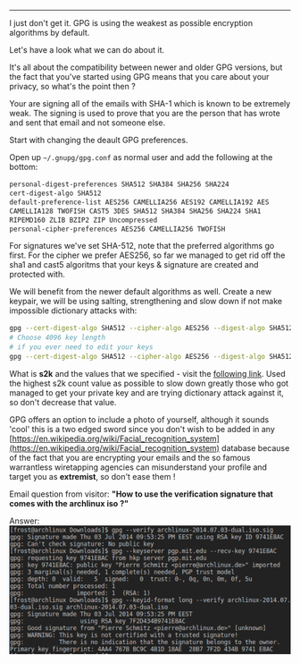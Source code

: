 
---

I just don't get it. GPG is using the weakest as possible encryption algorithms by default.

Let's have a look what we can do about it.

It's all about the compatibility between newer and older GPG versions, but the fact that you've started using GPG means that you care about your privacy, so what's the point then ?

Your are signing all of the emails with SHA-1 which is known to be extremely weak. The signing is used to prove that you are the person that has wrote and sent that email and not someone else.

Start with changing the deault GPG preferences.

Open up `~/.gnupg/gpg.conf` as normal user and add the following at the bottom:

```
personal-digest-preferences SHA512 SHA384 SHA256 SHA224
cert-digest-algo SHA512
default-preference-list AES256 CAMELLIA256 AES192 CAMELLIA192 AES CAMELLIA128 TWOFISH CAST5 3DES SHA512 SHA384 SHA256 SHA224 SHA1 RIPEMD160 ZLIB BZIP2 ZIP Uncompressed
personal-cipher-preferences AES256 CAMELLIA256 TWOFISH
```

For signatures we've set SHA-512, note that the preferred algorithms go first. For the cipher we prefer AES256, so far we managed to get rid off the sha1 and cast5 algoritms that your keys &amp; signature are created and protected with.

We will benefit from the newer default algorithms as well. Create a new keypair, we will be using salting, strengthening and slow down if not make impossible dictionary attacks with:

```bash
gpg --cert-digest-algo SHA512 --cipher-algo AES256 --digest-algo SHA512 --s2k-cipher-algo AES256 --s2k-digest-algo SHA512 --s2k-mode 3 --s2k-count 64981052 --gen-key
# Choose 4096 key length
# if you ever need to edit your keys
gpg --cert-digest-algo SHA512 --cipher-algo AES256 --digest-algo SHA512 --s2k-cipher-algo AES256 --s2k-digest-algo SHA512 --s2k-mode 3 --s2k-count 64981052 --edit-key your@email.com
```

What is **s2k** and the values that we specified - visit the [following link](https://www.gnupg.org/documentation/manuals/gnupg/OpenPGP-Options.html). Used the highest s2k count value as possible to slow down greatly those who got managed to get your private key and are trying dictionary attack against it, so don't decrease that value.

GPG offers an option to include a photo of yourself, although it sounds 'cool' this is a two edged sword since you don't wish to be added in any [https://en.wikipedia.org/wiki/Facial_recognition_system](https://en.wikipedia.org/wiki/Facial_recognition_system) database because of the fact that you are encrypting your emails and the so famous warrantless wiretapping agencies can misunderstand your profile and target you as **extremist**, so don't ease them !

Email question from visitor: **"How to use the verification signature that comes with the archlinux iso ?"**

Answer:
![](img/file/1misc/archlinux-pgp-sig-iso.png)
